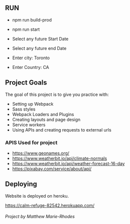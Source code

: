 ## RUN

- npm run build-prod
- npm run start

- Select any future Start Date
- Select any future end Date
- Enter city: Toronto
- Enter Country: CA

## Project Goals
The goal of this project is to give you practice with:
- Setting up Webpack
- Sass styles
- Webpack Loaders and Plugins
- Creating layouts and page design
- Service workers
- Using APIs and creating requests to external urls

### APIS Used for project

- https://www.geonames.org/
- https://www.weatherbit.io/api/climate-normals
- https://www.weatherbit.io/api/weather-forecast-16-day
- https://pixabay.com/service/about/api/

## Deploying

Website is deployed on heroku.

https://calm-refuge-82542.herokuapp.com/

###### Project by Matthew Marie-Rhodes
